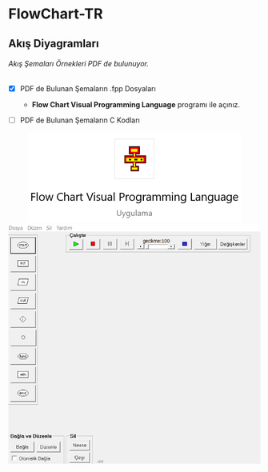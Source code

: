 # FlowChart-TR

## Akış Diyagramları


###### Akış Şemaları Örnekleri PDF de bulunuyor.




- [x] PDF de Bulunan Şemaların .fpp Dosyaları
    - **Flow Chart Visual Programming Language** programı ile açınız.

- [ ] PDF de Bulunan Şemaların C Kodları




<div align="center">
<a><img src="https://github.com/iamruveyda/FlowChart-TR/blob/master/01.png?raw=true"></a>
	<div align="center">
<a><img src="https://github.com/iamruveyda/FlowChart-TR/blob/master/02.png?raw=true"></a>
</div>
</div>

